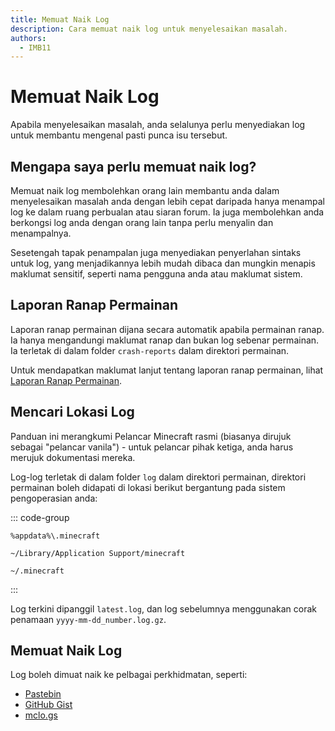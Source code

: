 ```yaml
---
title: Memuat Naik Log
description: Cara memuat naik log untuk menyelesaikan masalah.
authors:
  - IMB11
---
```


# Memuat Naik Log

Apabila menyelesaikan masalah, anda selalunya perlu menyediakan log untuk membantu mengenal pasti punca isu tersebut.

## Mengapa saya perlu memuat naik log?

Memuat naik log membolehkan orang lain membantu anda dalam menyelesaikan masalah anda dengan lebih cepat daripada hanya menampal log ke dalam ruang perbualan atau siaran forum. Ia juga membolehkan anda berkongsi log anda dengan orang lain tanpa perlu menyalin dan menampalnya.

Sesetengah tapak penampalan juga menyediakan penyerlahan sintaks untuk log, yang menjadikannya lebih mudah dibaca dan mungkin menapis maklumat sensitif, seperti nama pengguna anda atau maklumat sistem.

## Laporan Ranap Permainan

Laporan ranap permainan dijana secara automatik apabila permainan ranap. Ia hanya mengandungi maklumat ranap dan bukan log sebenar permainan. Ia terletak di dalam folder `crash-reports` dalam direktori permainan.

Untuk mendapatkan maklumat lanjut tentang laporan ranap permainan, lihat [Laporan Ranap Permainan](./crash-reports).

## Mencari Lokasi Log

Panduan ini merangkumi Pelancar Minecraft rasmi (biasanya dirujuk sebagai "pelancar vanila") - untuk pelancar pihak ketiga, anda harus merujuk dokumentasi mereka.

Log-log terletak di dalam folder `log` dalam direktori permainan, direktori permainan boleh didapati di lokasi berikut bergantung pada sistem pengoperasian anda:

::: code-group

```:no-line-numbers [Windows]
%appdata%\.minecraft
```

```:no-line-numbers [macOS]
~/Library/Application Support/minecraft
```

```:no-line-numbers [Linux]
~/.minecraft
```

:::

Log terkini dipanggil `latest.log`, dan log sebelumnya menggunakan corak penamaan `yyyy-mm-dd_number.log.gz`.

## Memuat Naik Log

Log boleh dimuat naik ke pelbagai perkhidmatan, seperti:

- [Pastebin](https://pastebin.com/)
- [GitHub Gist](https://gist.github.com/)
- [mclo.gs](https://mclo.gs/)
